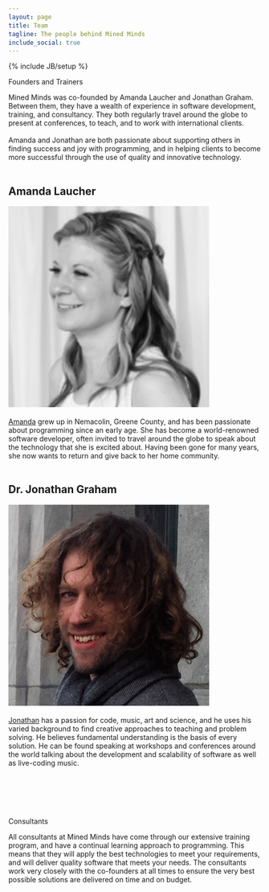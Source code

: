 ```yaml
---
layout: page
title: Team
tagline: The people behind Mined Minds
include_social: true
---
```

{% include JB/setup %}

<section id="research" class="centered">
  <p class="section-title"><span>Founders and Trainers</span></p>
  Mined Minds was co-founded by Amanda Laucher and Jonathan Graham. Between them, they have a wealth of experience in software development, training, and consultancy. They both regularly travel around the globe to present at conferences, to teach, and to work with international clients.
  <br><br>
  Amanda and Jonathan are both passionate about supporting others in finding success and joy with programming, and in helping clients to become more successful through the use of quality and innovative technology.
  <br><br>
  <div>
  <article class="research-item">
    <h2>Amanda Laucher</h2>
    <a href="https://twitter.com/pandamonial"><img src="/assets/images/Amanda.png" alt="Amanda" class="image"></a><br><br>
    <a href="https://twitter.com/pandamonial">Amanda</a> grew up in Nemacolin, Greene County, and has been passionate about programming since an early age. She has become a world-renowned software developer, often invited to travel around the globe to speak about the technology that she is excited about. Having been gone for many years, she now wants to return and give back to her home community.
    <br><br>
  </article>
  <article class="research-item">
    <h2>Dr. Jonathan Graham</h2>
    <a href="http://jonathangraham.github.io/"><img src="/assets/images/Jon.png" alt="Jonathan" class="image"></a><br><br>
    <a href="http://jonathangraham.github.io/">Jonathan</a> has a passion for code, music, art and science, and he uses his varied background to find creative approaches to teaching and problem solving. He believes fundamental understanding is the basis of every solution. He can be found speaking at workshops and conferences around the world talking about the development and scalability of software as well as live-coding music.
    <br><br>
  </article>
  </div>
  <br><br>
  <br><br>
  <p class="section-title"><span>Consultants</span></p>
  All consultants at Mined Minds have come through our extensive training program, and have a continual learning approach to programming. This means that they will apply the best technologies to meet your requirements, and will deliver quality software that meets your needs. The consultants work very closely with the co-founders at all times to ensure the very best possible solutions are delivered on time and on budget.
</section>
